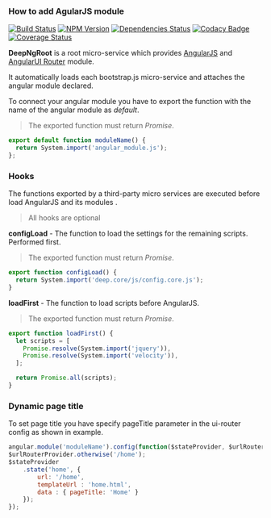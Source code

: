 ### How to add AgularJS module


[![Build Status](https://travis-ci.org/MitocGroup/deep-microservices-root-angularjs.svg?branch=master)](https://travis-ci.org/MitocGroup/deep-microservices-root-angularjs)
[![NPM Version](https://img.shields.io/npm/v/deep-microservices-root-angularjs.svg)](https://npmjs.org/package/deep-microservices-root-angularjs)
[![Dependencies Status](https://david-dm.org/MitocGroup/deep-microservices-root-angularjs.svg)](https://david-dm.org/MitocGroup/deep-microservices-root-angularjs)
[![Codacy Badge](https://api.codacy.com/project/badge/bb52ea3b9fd641b6a111f90cb387b575)](https://www.codacy.com)
[![Coverage Status](https://coveralls.io/repos/MitocGroup/deep-microservices-root-angularjs/badge.svg?branch=unit-testing&service=github&t=eBt0EE)](https://coveralls.io/github/MitocGroup/deep-microservices-root-angularjs?branch=unit-testing)

**DeepNgRoot** is a root micro-service which provides [AngularJS](https://angularjs.org/) and [AngularUI Router](https://github.com/angular-ui/ui-router) module.

It automatically loads each bootstrap.js micro-service and attaches the angular module declared.

To connect your angular module you have to export the function with the name of the angular module as _default_.

> The exported function must return _Promise_.

```javascript
export default function moduleName() {
  return System.import('angular_module.js');
};
```
### Hooks

The functions exported by a third-party micro services are executed before load AngularJS and its modules .

> All hooks are optional

**configLoad** - The function to load the settings for the remaining scripts. Performed first.

> The exported function must return _Promise_.

```javascript
export function configLoad() {
  return System.import('deep.core/js/config.core.js');
}
```

**loadFirst** - The function to load scripts before AngularJS.

> The exported function must return _Promise_.

```javascript
export function loadFirst() {
  let scripts = [
    Promise.resolve(System.import('jquery')),
    Promise.resolve(System.import('velocity')),
  ];

  return Promise.all(scripts);
}
```

### Dynamic page title

To set page title you have specify pageTitle parameter in the ui-router config as shown in example.

```javascript
angular.module('moduleName').config(function($stateProvider, $urlRouterProvider) {
$urlRouterProvider.otherwise('/home');
$stateProvider
    .state('home', {
        url: '/home',
        templateUrl : 'home.html',
        data : { pageTitle: 'Home' }
    });
});
```